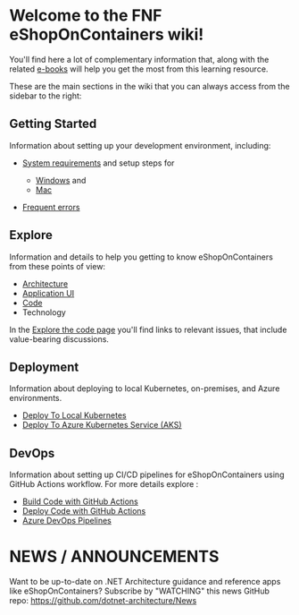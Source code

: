 # Welcome to the FNF eShopOnContainers wiki!

You'll find here a lot of complementary information that, along with the related [e-books](eBooks) will help you get the most from this learning resource.

These are the main sections in the wiki that you can always access from the sidebar to the right:

## Getting Started

Information about setting up your development environment, including:

- [System requirements](System-requirements) and setup steps for

  - [Windows](Windows-setup) and
  - [Mac](Mac-setup)

- [Frequent errors](Frequent-errors)

## Explore

Information and details to help you getting to know eShopOnContainers from these points of view:

- [Architecture](Architecture)
- [Application UI](Explore-the-application)
- [Code](Explore-the-code)
- Technology

In the [Explore the code page](Explore-the-code) you'll find links to relevant issues, that include value-bearing discussions.

## Deployment

Information about deploying to local Kubernetes, on-premises, and Azure environments.

- [Deploy To Local Kubernetes](Deploy-to-Local-Kubernetes)
- [Deploy To Azure Kubernetes Service (AKS)](Deploy-to-Azure-Kubernetes-Service-(AKS))

## DevOps

Information about setting up CI/CD pipelines for eShopOnContainers using GitHub Actions workflow. For more details explore :

- [Build Code with GitHub Actions](GitHub-Actions)
- [Deploy Code with GitHub Actions](Deployment-With-GitHub-Actions)
- [Azure DevOps Pipelines](Azure-DevOps-pipelines)

# NEWS / ANNOUNCEMENTS

Want to be up-to-date on .NET Architecture guidance and reference apps like eShopOnContainers? 
Subscribe by "WATCHING" this news GitHub repo: https://github.com/dotnet-architecture/News
